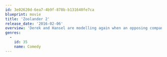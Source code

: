 ```yaml
---
id: 3e02620d-6ea7-4b9f-878b-b131640fe7ca
blueprint: movie
title: 'Zoolander 2'
release_date: '2016-02-06'
overview: 'Derek and Hansel are modelling again when an opposing company attempts to take them out from the business.'
genres:
  -
    id: 35
    name: Comedy
---
```

